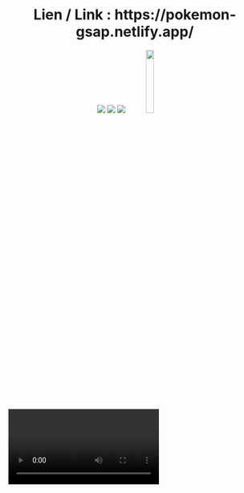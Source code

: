 <h1 align="center">Lien / Link : https://pokemon-gsap.netlify.app/</h1>

<p align="center"> 
<img src="https://img.shields.io/badge/HTML5-E34F26?style=for-the-badge&logo=html5&logoColor=white" />
<img src="https://img.shields.io/badge/CSS3-1572B6?style=for-the-badge&logo=css3&logoColor=white" />
<img src="https://img.shields.io/badge/JavaScript-323330?style=for-the-badge&logo=javascript&logoColor=F7DF1E" />
<img width="18%" src="https://a11ybadges.com/badge?logo=greensock" />
</p>

<video src="https://github.com/Nelyaaaaa/Pokemon-GSAP/assets/156433523/9c1b77b7-23f8-485a-9349-b33a37a57a3b" />

